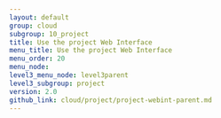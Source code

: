```yaml
---
layout: default
group: cloud
subgroup: 10_project
title: Use the project Web Interface
menu_title: Use the project Web Interface
menu_order: 20
menu_node: 
level3_menu_node: level3parent
level3_subgroup: project
version: 2.0
github_link: cloud/project/project-webint-parent.md
---
```


